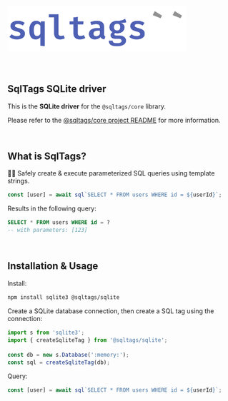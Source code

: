 # <img src="https://raw.githubusercontent.com/brombal/sqltags/v1/sqltags-logo.svg" width="400" alt="sqltags project logo" title="sqltags" />

<br>

## SqlTags SQLite driver 

This is the **SQLite driver** for the `@sqltags/core` library.

Please refer to the [@sqltags/core project README](https://github.com/brombal/sqltags/#readme) for more information.

<br>

## What is SqlTags?

🔧✨ Safely create & execute parameterized SQL queries using template strings.

```ts
const [user] = await sql`SELECT * FROM users WHERE id = ${userId}`;
```

Results in the following query:

```sql
SELECT * FROM users WHERE id = ?
-- with parameters: [123]
```

<br>

## Installation & Usage

Install: 

```sh
npm install sqlite3 @sqltags/sqlite
```

Create a SQLite database connection, then create a SQL tag using the connection:

```ts
import s from 'sqlite3';
import { createSqliteTag } from '@sqltags/sqlite';

const db = new s.Database(':memory:');
const sql = createSqliteTag(db);
```

Query:

```ts
const [user] = await sql`SELECT * FROM users WHERE id = ${userId}`;
```
